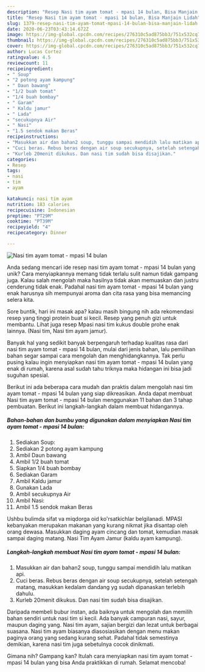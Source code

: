 ```yaml
---
description: "Resep Nasi tim ayam tomat - mpasi 14 bulan, Bisa Manjain Lidah"
title: "Resep Nasi tim ayam tomat - mpasi 14 bulan, Bisa Manjain Lidah"
slug: 1379-resep-nasi-tim-ayam-tomat-mpasi-14-bulan-bisa-manjain-lidah
date: 2020-06-23T03:43:14.672Z
image: https://img-global.cpcdn.com/recipes/276310c5ad875bb3/751x532cq70/nasi-tim-ayam-tomat-mpasi-14-bulan-foto-resep-utama.jpg
thumbnail: https://img-global.cpcdn.com/recipes/276310c5ad875bb3/751x532cq70/nasi-tim-ayam-tomat-mpasi-14-bulan-foto-resep-utama.jpg
cover: https://img-global.cpcdn.com/recipes/276310c5ad875bb3/751x532cq70/nasi-tim-ayam-tomat-mpasi-14-bulan-foto-resep-utama.jpg
author: Lucas Cortez
ratingvalue: 4.5
reviewcount: 11
recipeingredient:
- " Soup"
- "2 potong ayam kampung"
- " Daun bawang"
- "1/2 buah tomat"
- "1/4 buah bombay"
- " Garam"
- " Kaldu jamur"
- " Lada"
- "secukupnya Air"
- " Nasi"
- "1.5 sendok makan Beras"
recipeinstructions:
- "Masukkan air dan bahan2 soup, tunggu sampai mendidih lalu matikan api."
- "Cuci beras. Rebus beras dengan air soup secukupnya, setelah setengah matang, masukkan kedalam dandang yg sudah dipanaskan terlebih dahulu."
- "Kurleb 20menit dikukus. Dan nasi tim sudah bisa disajikan."
categories:
- Resep
tags:
- nasi
- tim
- ayam

katakunci: nasi tim ayam 
nutrition: 183 calories
recipecuisine: Indonesian
preptime: "PT29M"
cooktime: "PT39M"
recipeyield: "4"
recipecategory: Dinner

---
```



![Nasi tim ayam tomat - mpasi 14 bulan](https://img-global.cpcdn.com/recipes/276310c5ad875bb3/751x532cq70/nasi-tim-ayam-tomat-mpasi-14-bulan-foto-resep-utama.jpg)

Anda sedang mencari ide resep nasi tim ayam tomat - mpasi 14 bulan yang unik? Cara menyiapkannya memang tidak terlalu sulit namun tidak gampang juga. Kalau salah mengolah maka hasilnya tidak akan memuaskan dan justru cenderung tidak enak. Padahal nasi tim ayam tomat - mpasi 14 bulan yang enak harusnya sih mempunyai aroma dan cita rasa yang bisa memancing selera kita.

Sore buntik, hari ini masak apa? kalau masih bingung nih ada rekomendasi resep yang tinggi protein buat si kecil. Resep yang penuh gizi untuk membantu. Lihat juga resep Mpasi nasi tim kukus double prohe enak lainnya. (Nasi tim, Nasi tim ayam jamur).

Banyak hal yang sedikit banyak berpengaruh terhadap kualitas rasa dari nasi tim ayam tomat - mpasi 14 bulan, mulai dari jenis bahan, lalu pemilihan bahan segar sampai cara mengolah dan menghidangkannya. Tak perlu pusing kalau ingin menyiapkan nasi tim ayam tomat - mpasi 14 bulan yang enak di rumah, karena asal sudah tahu triknya maka hidangan ini bisa jadi suguhan spesial.


Berikut ini ada beberapa cara mudah dan praktis dalam mengolah nasi tim ayam tomat - mpasi 14 bulan yang siap dikreasikan. Anda dapat membuat Nasi tim ayam tomat - mpasi 14 bulan menggunakan 11 bahan dan 3 tahap pembuatan. Berikut ini langkah-langkah dalam membuat hidangannya.

<!--inarticleads1-->

##### Bahan-bahan dan bumbu yang digunakan dalam menyiapkan Nasi tim ayam tomat - mpasi 14 bulan:

1. Sediakan  Soup:
1. Sediakan 2 potong ayam kampung
1. Ambil  Daun bawang
1. Ambil 1/2 buah tomat
1. Siapkan 1/4 buah bombay
1. Sediakan  Garam
1. Ambil  Kaldu jamur
1. Gunakan  Lada
1. Ambil secukupnya Air
1. Ambil  Nasi:
1. Ambil 1.5 sendok makan Beras


Ushbu bulimda sifat va miqdorga oid ko&#39;rsatkichlar belgilanadi. MPASI kebanyakan merupakan makanan yang kurang nikmat jika disantap oleh orang dewasa. Masukkan daging ayam cincang dan tomat, kemudian masak sampai daging matang. Nasi Tim Ayam Jamur (kaldu ayam kampung). 

<!--inarticleads2-->

##### Langkah-langkah membuat Nasi tim ayam tomat - mpasi 14 bulan:

1. Masukkan air dan bahan2 soup, tunggu sampai mendidih lalu matikan api.
1. Cuci beras. Rebus beras dengan air soup secukupnya, setelah setengah matang, masukkan kedalam dandang yg sudah dipanaskan terlebih dahulu.
1. Kurleb 20menit dikukus. Dan nasi tim sudah bisa disajikan.


Daripada membeli bubur instan, ada baiknya untuk mengolah dan memilih bahan sendiri untuk nasi tim si kecil. Ada banyak campuran nasi, sayur, maupun daging yang. Nasi tim ayam, sajian bergizi dan lezat untuk berbagai suasana. Nasi tim ayam biasanya diasosiasikan dengan menu makan paginya orang yang sedang kurang sehat. Padahal tidak semestinya demikian, karena nasi tim juga sebetulnya cocok dinikmati. 

Gimana nih? Gampang kan? Itulah cara menyiapkan nasi tim ayam tomat - mpasi 14 bulan yang bisa Anda praktikkan di rumah. Selamat mencoba!
